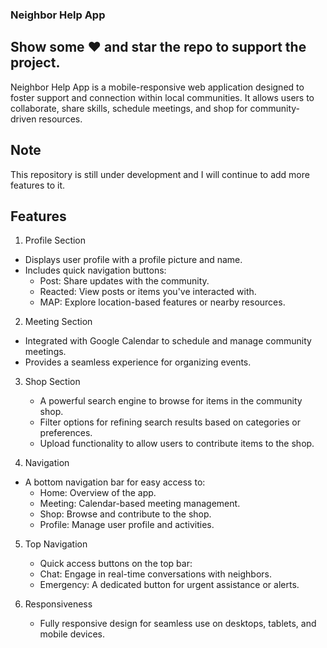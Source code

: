 ### Neighbor Help App

## Show some :heart: and star the repo to support the project.
Neighbor Help App is a mobile-responsive web application designed to foster support and connection within local communities. It allows users to collaborate, share skills, schedule meetings, and shop for community-driven resources.
## Note
This repository is still under development and I will continue to add more features to it.

## Features
 1. Profile Section
 * Displays user profile with a profile picture and name.
 * Includes quick navigation buttons:
   * Post: Share updates with the community.
   * Reacted: View posts or items you've interacted with.
   * MAP: Explore location-based features or nearby resources.
 2. Meeting Section
 * Integrated with Google Calendar to schedule and manage community meetings.
 * Provides a seamless experience for organizing events.
   
 3. Shop Section
    
    * A powerful search engine to browse for items in the community shop.
    * Filter options for refining search results based on categories or preferences.
    * Upload functionality to allow users to contribute items to the shop.
 4. Navigation
 * A bottom navigation bar for easy access to:
   * Home: Overview of the app.
   * Meeting: Calendar-based meeting management.
   * Shop: Browse and contribute to the shop.
   * Profile: Manage user profile and activities.
     
 5. Top Navigation
    * Quick access buttons on the top bar:
    * Chat: Engage in real-time conversations with neighbors.
    * Emergency: A dedicated button for urgent assistance or alerts.
   
 6. Responsiveness
    * Fully responsive design for seamless use on desktops, tablets, and mobile devices.
